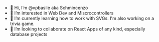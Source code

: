 - 👋 Hi, I’m @vpbasile aka Schmincenzo
- 👀 I’m interested in Web Dev and Miscrocontrollers
- 🌱 I’m currently learning how to work with SVGs.  I'm also working on a trivia game.
- 💞️ I’m looking to collaborate on React Apps of any kind, especially database projects

<!---
vpbasile/vpbasile is a ✨ special ✨ repository because its `README.md` (this file) appears on your GitHub profile.
You can click the Preview link to take a look at your changes.
--->
